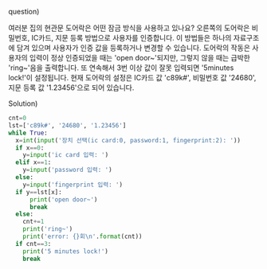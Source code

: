 question)

여러분 집의 현관문 도어락은 어떤 잠금 방식을 사용하고 있나요? 오른쪽의 도어락은 비밀번호, IC카드, 지문 등록 방법으로 사용자를 인증합니다. 이 방법들은 하나의 자료구조에 담겨 있으며 사용자가 인증 값을 등록하거나 변경할 수 있습니다. 도어락의 작동은 사용자의 입력이 정상 인증되었을 때는 'open door~'되지만, 그렇지 않을 때는 급박한 'ring~'음을 출력합니다. 또 연속해서 3번 이상 값이 잘못 입력되면 '5minutes lock!'이 설정됩니다. 현재 도어락의 설정은 IC카드 값 'c89k#', 비밀번호 값 '24680', 지문 등록 값 '1.23456'으로 되어 있습니다.

Solution)
~~~python
cnt=0
lst=['c89k#', '24680', '1.23456']
while True:
  x=int(input('장치 선택(ic card:0, password:1, fingerprint:2): '))
  if x==0:
    y=input('ic card 입력: ')
  elif x==1:
    y=input('password 입력: ')
  else:
    y=input('fingerprint 입력: ')
  if y==lst[x]:
      print('open door~')
      break
  else:
    cnt+=1
    print('ring~')
    print('error: {}회\n'.format(cnt))
  if cnt==3:
    print('5 minutes lock!')
    break
~~~
